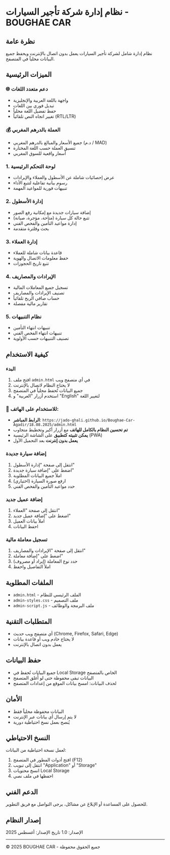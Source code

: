 # نظام إدارة شركة تأجير السيارات - BOUGHAE CAR

## نظرة عامة
نظام إدارة شامل لشركة تأجير السيارات يعمل بدون اتصال بالإنترنت ويحفظ جميع البيانات محلياً في المتصفح.

## الميزات الرئيسية

### 🌐 **دعم متعدد اللغات**
- واجهة باللغة العربية والإنجليزية
- تبديل فوري بين اللغات
- حفظ تفضيل اللغة محلياً
- تغيير اتجاه النص تلقائياً (RTL/LTR)

### 💰 **العملة بالدرهم المغربي**
- جميع الأسعار والمبالغ بالدرهم المغربي (د.م / MAD)
- تنسيق العملة حسب اللغة المختارة
- أسعار واقعية للسوق المغربي

### 1. لوحة التحكم الرئيسية
- عرض إحصائيات شاملة عن الأسطول والعملاء والإيرادات
- رسوم بيانية تفاعلية لتتبع الأداء
- تنبيهات فورية للمواعيد المهمة

### 2. إدارة الأسطول
- إضافة سيارات جديدة مع إمكانية رفع الصور
- تتبع حالة كل سيارة (متاحة، مؤجرة، صيانة)
- إدارة مواعيد التأمين والفحص الفني
- بحث وفلترة متقدمة

### 3. إدارة العملاء
- قاعدة بيانات شاملة للعملاء
- حفظ معلومات الاتصال والهوية
- تتبع تاريخ الحجوزات

### 4. الإيرادات والمصاريف
- تسجيل جميع المعاملات المالية
- تصنيف الإيرادات والمصاريف
- حساب صافي الربح تلقائياً
- تقارير مالية مفصلة

### 5. نظام التنبيهات
- تنبيهات انتهاء التأمين
- تنبيهات انتهاء الفحص الفني
- تصنيف التنبيهات حسب الأولوية

## كيفية الاستخدام

### البدء
1. افتح ملف `admin.html` في أي متصفح ويب
2. لا يحتاج النظام لاتصال بالإنترنت
3. جميع البيانات تُحفظ محلياً في المتصفح
4. استخدم أزرار "العربية" و "English" لتغيير اللغة

### 📱 **للاستخدام على الهاتف:**
- **الرابط المباشر**: `https://jado-ghali.github.io/Boughae-Car-Agadir/18.08.2025/admin.html`
- **تم تحسين النظام بالكامل للهاتف** مع أزرار أكبر وتخطيط متجاوب
- **يمكن تثبيته كتطبيق** على الشاشة الرئيسية (PWA)
- **يعمل بدون إنترنت** بعد التحميل الأول

### إضافة سيارة جديدة
1. انتقل إلى صفحة "إدارة الأسطول"
2. اضغط على "إضافة سيارة جديدة"
3. املأ جميع البيانات المطلوبة
4. ارفع صورة السيارة (اختياري)
5. حدد مواعيد التأمين والفحص الفني

### إضافة عميل جديد
1. انتقل إلى صفحة "العملاء"
2. اضغط على "إضافة عميل جديد"
3. املأ بيانات العميل
4. احفظ البيانات

### تسجيل معاملة مالية
1. انتقل إلى صفحة "الإيرادات والمصاريف"
2. اضغط على "إضافة معاملة"
3. حدد نوع المعاملة (إيراد أو مصروف)
4. املأ التفاصيل واحفظ

## الملفات المطلوبة
- `admin.html` - الملف الرئيسي للنظام
- `admin-styles.css` - ملف التصميم
- `admin-script.js` - ملف البرمجة والوظائف

## المتطلبات التقنية
- أي متصفح ويب حديث (Chrome, Firefox, Safari, Edge)
- لا يحتاج خادم ويب أو قاعدة بيانات
- يعمل بدون اتصال بالإنترنت

## حفظ البيانات
- جميع البيانات تُحفظ في Local Storage الخاص بالمتصفح
- البيانات تبقى محفوظة حتى لو أُغلق المتصفح
- لحذف البيانات: امسح بيانات الموقع من إعدادات المتصفح

## الأمان
- البيانات محفوظة محلياً فقط
- لا يتم إرسال أي بيانات عبر الإنترنت
- يُنصح بعمل نسخ احتياطية دورية

## النسخ الاحتياطي
لعمل نسخة احتياطية من البيانات:
1. افتح أدوات المطور في المتصفح (F12)
2. انتقل إلى تبويب "Application" أو "Storage"
3. انسخ محتويات Local Storage
4. احفظها في ملف نصي

## الدعم الفني
للحصول على المساعدة أو الإبلاغ عن مشاكل، يرجى التواصل مع فريق التطوير.

## إصدار النظام
الإصدار: 1.0
تاريخ الإصدار: أغسطس 2025

---
© 2025 BOUGHAE CAR - جميع الحقوق محفوظة